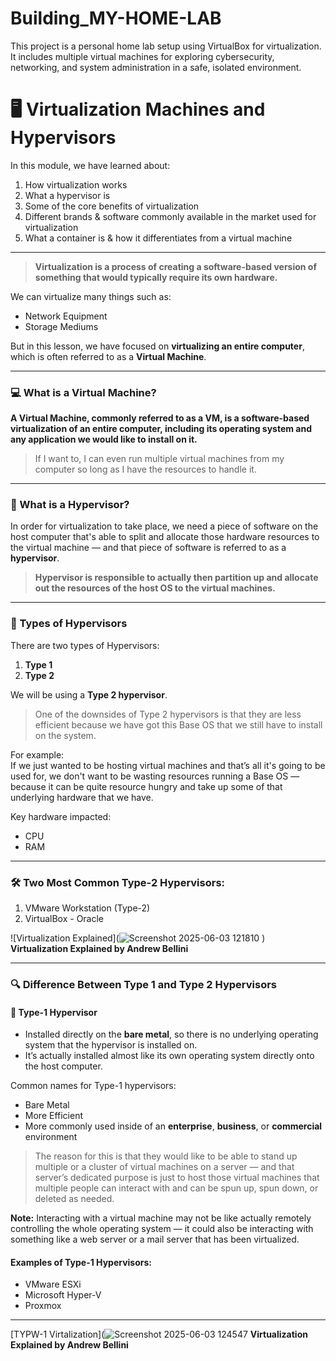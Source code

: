 # Building_MY-HOME-LAB
This project is a personal home lab setup using VirtualBox for virtualization. It includes multiple virtual machines for exploring cybersecurity, networking, and system administration in a safe, isolated environment.
# 🖥️ Virtualization Machines and Hypervisors

In this module, we have learned about:

1. How virtualization works  
2. What a hypervisor is  
3. Some of the core benefits of virtualization  
4. Different brands & software commonly available in the market used for virtualization  
5. What a container is & how it differentiates from a virtual machine  

---

> **Virtualization is a process of creating a software-based version of something that would typically require its own hardware.**

We can virtualize many things such as:  
- Network Equipment  
- Storage Mediums  

But in this lesson, we have focused on **virtualizing an entire computer**, which is often referred to as a **Virtual Machine**.

---

### 💻 What is a Virtual Machine?

**A Virtual Machine, commonly referred to as a VM, is a software-based virtualization of an entire computer, including its operating system and any application we would like to install on it.**     

> If I want to, I can even run multiple virtual machines from my computer so long as I have the resources to handle it.

---

### 🧩 What is a Hypervisor?

In order for virtualization to take place, we need a piece of software on the host computer that's able to split and allocate those hardware resources to the virtual machine — and that piece of software is referred to as a **hypervisor**.

> **Hypervisor is responsible to actually then partition up and allocate out the resources of the host OS to the virtual machines.**

---

### 🔸 Types of Hypervisors

There are two types of Hypervisors:

1. **Type 1**  
2. **Type 2**

We will be using a **Type 2 hypervisor**.  
> One of the downsides of Type 2 hypervisors is that they are less efficient because we have got this Base OS that we still have to install on the system.

For example:  
If we just wanted to be hosting virtual machines and that’s all it's going to be used for, we don't want to be wasting resources running a Base OS — because it can be quite resource hungry and take up some of that underlying hardware that we have.

Key hardware impacted:
- CPU
- RAM

---

### 🛠️ Two Most Common Type-2 Hypervisors:
1. VMware Workstation (Type-2)  
2. VirtualBox - Oracle  

![Virtualization Explained](![Screenshot 2025-06-03 121810](https://github.com/user-attachments/assets/5eae74d5-7dca-4c2f-b8f1-54f27af93c48)
)  
**Virtualization Explained by Andrew Bellini**

---

### 🔍 Difference Between Type 1 and Type 2 Hypervisors

#### 🧱 Type-1 Hypervisor
- Installed directly on the **bare metal**, so there is no underlying operating system that the hypervisor is installed on.
- It’s actually installed almost like its own operating system directly onto the host computer.

Common names for Type-1 hypervisors:
- Bare Metal  
- More Efficient  
- More commonly used inside of an **enterprise**, **business**, or **commercial** environment

> The reason for this is that they would like to be able to stand up multiple or a cluster of virtual machines on a server — and that server’s dedicated purpose is just to host those virtual machines that multiple people can interact with and can be spun up, spun down, or deleted as needed.

**Note:** Interacting with a virtual machine may not be like actually remotely controlling the whole operating system — it could also be interacting with something like a web server or a mail server that has been virtualized.

#### Examples of Type-1 Hypervisors:
- VMware ESXi  
- Microsoft Hyper-V  
- Proxmox

---

[TYPW-1 Virtalization](![Screenshot 2025-06-03 124547](https://github.com/user-attachments/assets/29077a81-59d9-4193-823e-9568489912cf)
**Virtualization Explained by Andrew Bellini**

